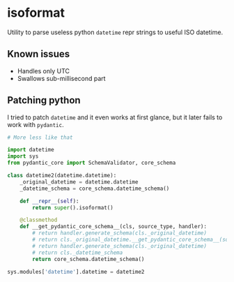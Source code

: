 # isoformat

Utility to parse useless python `datetime` repr strings to useful ISO datetime.

## Known issues
* Handles only UTC
* Swallows sub-millisecond part

## Patching python

I tried to patch `datetime` and it even works at first glance, but it later fails to work with `pydantic`.


```python
# More less like that

import datetime
import sys
from pydantic_core import SchemaValidator, core_schema

class datetime2(datetime.datetime):
    _original_datetime = datetime.datetime
    _datetime_schema = core_schema.datetime_schema()

    def __repr__(self):
        return super().isoformat()

    @classmethod
    def __get_pydantic_core_schema__(cls, source_type, handler):
        # return handler.generate_schema(cls._original_datetime)
        # return cls._original_datetime.__get_pydantic_core_schema__(source_type, handler)
        # return handler.generate_schema(cls._original_datetime)
        # return cls._datetime_schema
        return core_schema.datetime_schema()

sys.modules['datetime'].datetime = datetime2
```


